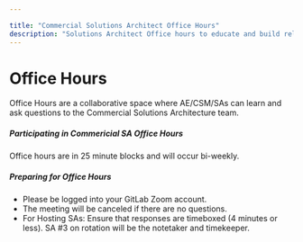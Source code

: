 ```yaml
---

title: "Commercial Solutions Architect Office Hours"
description: "Solutions Architect Office hours to educate and build relationships with Account Executives, Customer Success Managers and Solutions Architecture team"
---
```



# Office Hours


Office Hours are a collaborative space where AE/CSM/SAs can learn and ask questions to the Commercial Solutions Architecture team.

##### Participating in Commericial SA Office Hours

Office hours are in 25 minute blocks and will occur bi-weekly.

##### Preparing for Office Hours

- Please be logged into your GitLab Zoom account.
- The meeting will be canceled if there are no questions.
- For Hosting SAs: Ensure that responses are timeboxed (4 minutes or less). SA #3 on rotation will be the notetaker and timekeeper.
